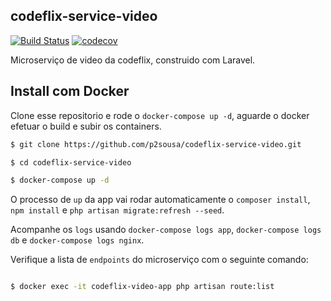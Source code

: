 ## codeflix-service-video
[![Build Status](https://travis-ci.org/p2sousa/codeflix-service-video.svg?branch=master)](https://travis-ci.org/p2sousa/codeflix-service-video)
[![codecov](https://codecov.io/gh/p2sousa/codeflix-service-video/branch/master/graph/badge.svg)](https://codecov.io/gh/p2sousa/codeflix-service-video)

Microserviço de video da codeflix, construido com Laravel.

## Install com Docker

Clone esse repositorio e rode o `docker-compose up -d`, aguarde o docker efetuar o build e subir os containers. 

``` bash
$ git clone https://github.com/p2sousa/codeflix-service-video.git

$ cd codeflix-service-video

$ docker-compose up -d

``` 

O processo de `up` da app vai rodar automaticamente o `composer install`, `npm install` e `php artisan migrate:refresh --seed`.

Acompanhe os `logs` usando `docker-compose logs app`, `docker-compose logs db` e `docker-compose logs nginx`.

Verifique a lista de `endpoints` do microserviço com o seguinte comando:

``` bash

$ docker exec -it codeflix-video-app php artisan route:list

``` 
